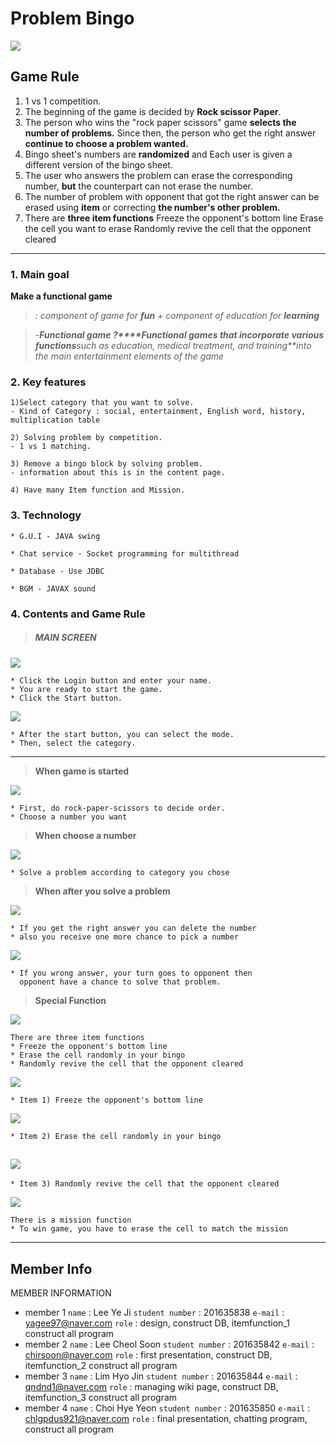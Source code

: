 # Problem Bingo

![](./md_images/problembingo.png)

## Game Rule

1. 1 vs 1 competition.
2. The beginning of the game is decided by **Rock scissor Paper**.
3. The person who wins the "rock paper scissors" game **selects the number of problems.** Since then, the person who get the right answer **continue to choose a problem wanted.**
4. Bingo sheet's numbers are **randomized** and Each user is given a different version of the bingo sheet.
5. The user who answers the problem can erase the corresponding number, **but** the counterpart can not erase the number.
6. The number of problem with opponent that got the right answer can be erased using **item** or correcting **the number's other problem.**
7. There are **three item functions** Freeze the opponent's bottom line Erase the cell you want to erase Randomly revive the cell that the opponent cleared

------

#### 

### **1. Main goal**

**Make a functional game**

> *: component of game for **fun** + component of education for **learning***

> *-**Functional game ?****Functional games that incorporate various functions**such as education, medical treatment, and training**into the main entertainment elements of the game*

### **2. Key features**

```
1)Select category that you want to solve.
- Kind of Category : social, entertainment, English word, history, multiplication table

2) Solving problem by competition.
- 1 vs 1 matching.

3) Remove a bingo block by solving problem.
- information about this is in the content page.

4) Have many Item function and Mission.
```



### **3. Technology**

```
* G.U.I - JAVA swing

* Chat service - Socket programming for multithread

* Database - Use JDBC

* BGM - JAVAX sound
```



### 4. Contents and Game Rule

> ##### MAIN SCREEN

![](./md_images/mainscreen.PNG)

```
* Click the Login button and enter your name.
* You are ready to start the game.
* Click the Start button.
```

![](./md_images/mode.PNG)

```
* After the start button, you can select the mode.
* Then, select the category.
```

------

> **When game is started**

![](./md_images/gamemain.PNG)

```
* First, do rock-paper-scissors to decide order.
* Choose a number you want
```

> **When choose a number**

![](./md_images/select.PNG)

```
* Solve a problem according to category you chose
```

> **When after you solve a problem**

![](./md_images/solve1.PNG)

```
* If you get the right answer you can delete the number
* also you receive one more chance to pick a number
```

![](./md_images/solve2.PNG)

```
* If you wrong answer, your turn goes to opponent then 
  opponent have a chance to solve that problem.
```

> **Special Function**

![](./md_images/item.PNG)

```
There are three item functions
* Freeze the opponent's bottom line
* Erase the cell randomly in your bingo
* Randomly revive the cell that the opponent cleared 
```

![](./md_images/ice.gif)

```
* Item 1) Freeze the opponent's bottom line
```

![](./md_images/erase.gif)

```
* Item 2) Erase the cell randomly in your bingo
```

## ![](./md_images/revive.gif)

```
* Item 3) Randomly revive the cell that the opponent cleared
```

![](./md_images/mission.PNG)

```
There is a mission function
* To win game, you have to erase the cell to match the mission
```

------

## Member Info

MEMBER INFORMATION

- member 1
  `name` : Lee Ye Ji
  `student number` : 201635838
  `e-mail` : [yagee97@naver.com](mailto:yagee97@naver.com)
  `role` : design, construct DB, itemfunction_1
  construct all program
- member 2
  `name` : Lee Cheol Soon
  `student number` : 201635842
  `e-mail` : [chirsoon@naver.com](mailto:chirsoon@naver.com)
  `role` : first presentation, construct DB, itemfunction_2
  construct all program
- member 3
  `name` : Lim Hyo Jin
  `student number` : 201635844
  `e-mail` : [qndnd1@naver.com](mailto:qndnd1@naver.com)
  `role` : managing wiki page, construct DB, itemfunction_3
  construct all program
- member 4
  `name` : Choi Hye Yeon
  `student number` : 201635850
  `e-mail` : [chlgpdus921@naver.com](mailto:chlgpdus921@naver.com)
  `role` : final presentation, chatting program,
  construct all program
